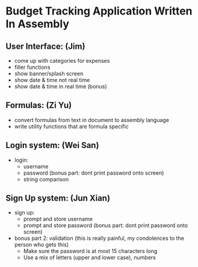# Budget Tracking Application Written In Assembly

## User Interface: (Jim)
  - come up with categories for expenses
  - filler functions
  - show banner/splash screen
  - show date & time not real time
  - show date & time in real time (bonus)

## Formulas: (Zi Yu)
  - convert formulas from text in document to assembly language
  - write utility functions that are formula specific

## Login system: (Wei San)
  - login:
      - username
      - password (bonus part: dont print password onto screen)
      - string comparison

## Sign Up system: (Jun Xian)
  - sign up:
      - prompt and store username
      - prompt and store password (bonus part: dont print password onto screen)
  - bonus part 2: validation (this is really painful, my condolences to the person who gets this)
      - Make sure the password is at most 15 characters long
      - Use a mix of letters (upper and lower case), numbers

